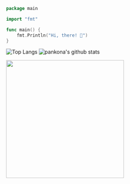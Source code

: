 ```go
package main

import "fmt"

func main() {
    fmt.Println("Hi, there! 👋")
}
```


![Top Langs](https://github-readme-stats.vercel.app/api/top-langs/?username=pankona&hide=html)
![pankona's github stats](https://github-readme-stats.vercel.app/api?username=pankona&show_icons=true&count_private=true&line_height=33)

<img src=https://user-images.githubusercontent.com/6533008/208029326-851fb771-bdb4-4c65-b3ea-f3f22790dbfc.png width="320px">

<!--
**pankona/pankona** is a ✨ _special_ ✨ repository because its `README.md` (this file) appears on your GitHub profile.

Here are some ideas to get you started:

- 🔭 I’m currently working on ...
- 🌱 I’m currently learning ...
- 👯 I’m looking to collaborate on ...
- 🤔 I’m looking for help with ...
- 💬 Ask me about ...
- 📫 How to reach me: ...
- 😄 Pronouns: ...
- ⚡ Fun fact: ...
-->
